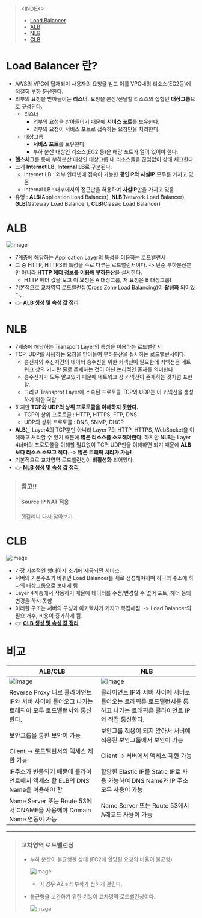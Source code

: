 > \<INDEX>
> - [Load Balancer](#Load-Balancer란?)
> - [ALB](#ALB)
> - [NLB](#NLB)
> - [CLB](#CLB)

# Load Balancer 란?
- AWS의 VPC에 탑재되며 사용자의 요청을 받고 이를 VPC내의 리소스(EC2등)에 적절히 부하 분산한다.
- 외부의 요청을 받아들이는 **리스너**, 요청을 분산/전달할 리소스의 집합인 **대상그룹**으로 구성된다.
  - 리스너
    - 외부의 요청을 받아들이기 때문에 **서비스 포트**를 보유한다.
    - 외부의 요청이 서비스 포트로 접속하는 요청만을 처리한다.
  - 대상그룹
    - **서비스 포트**를 보유한다.
    - 부하 분산 대상인 리소스(EC2 등)은 해당 포트가 열려 있어야 한다.
- **헬스체크**를 통해 부하분산 대상인 대상그룹 내 리소스들을 끊임없이 상태 체크한다.
- 크게 **Internet LB**, **Internal LB**로 구분된다.
  - Internet LB : 외부 인터넷에 접속이 가능한 **공인IP와 사설IP** 모두를 가지고 있음
  - Internal LB : 내부에서의 접근만을 허용하며 **사설IP**만을 가지고 있음
- 유형 : **ALB**(Application Load Balancer), **NLB**(Network Load Balancer), **GLB**(Gateway Load Balancer), **CLB**(Classic Load Balancer)

# ALB
![image](https://user-images.githubusercontent.com/79209568/169176058-73ba62ee-2822-4fdc-8c75-79a51fe1ce4e.png)

- 7계층에 해당하는 Application Layer의 특성을 이용하는 로드밸런서
- 그 중 HTTP, HTTPS의 특성을 주로 다루는 로드밸런서이다. -> 단순 부하분산뿐만 아니라 **HTTP 헤더 정보를 이용해 부하분산**을 실시한다.
  - HTTP 헤더 값을 보고 이 요청은 A 대상그룹, 저 요청은 B 대상그룹!
- 기본적으로 [교차영역 로드밸런싱](#교차영역-로드밸런싱)(Cross Zone Load Balancing)이 **활성화** 되어있다.
- 👉 [**ALB 생성 및 속성 값 정리**](https://github.com/Clary0122/AWS/blob/main/%EC%8B%A4%EC%8A%B5%20-%20EC2%20%EB%B6%80%ED%95%98%ED%85%8C%EC%8A%A4%ED%8A%B8.md#ALB-%EC%83%9D%EC%84%B1)

# NLB
- 7계층에 해당하는 Transport Layer의 특성을 이용하는 로드밸런서
- TCP, UDP를 사용하는 요청을 받아들여 부하분산을 실시하는 로드밸런서이다.
  - 송신자와 수신자간의 데이터 송수신을 위한 커넥션이 필요한데 커넥션은 네트워크 상의 기다란 줄로 존재하는 것이 아닌 논리적인 존재를 의미한다.
  - 송수신자가 모두 알고있기 때문에 네트워크 상 커넥션이 존재하는 것처럼 표현함.
  - 그리고 Transprot Layer에 소속된 프로토콜 TCP와 UDP는 이 커넥션을 생성하기 위한 역할
- 하지만 **TCP와 UDP의 상위 프로토콜을 이해하지 못한다.**
  - TCP의 상위 프로토콜 : HTTP, HTTPS, FTP, DNS
  - UDP의 상위 프로토콜 : DNS, SNMP, DHCP
- **ALB**는 Layer4의 TCP뿐만 아니라 Layer 7의 HTTP, HTTPS, WebSocket을 이해하고 처리할 수 있기 때문에 **많은 리소스를 소모해야한다**. 하지만 **NLB**는 Layer 4너머의 프로토콜을 이해할 필요없이 TCP, UDP만을 이해하면 되기 때문에 **ALB보다 리소스 소모고 적다**. -> **많은 트래픽 처리가 가능!**
- 기본적으로 교차영역 로드밸런싱이 **비활성화** 되어있다.
- 👉 [**NLB 생성 및 속성 값 정리**]()

> ### 참고!!
> #### Source IP NAT 적용
> 헷갈리니 다시 찾아보기..

# CLB
![image](https://user-images.githubusercontent.com/79209568/169176028-77592d46-c8de-4118-a910-b1e43e7f4720.png)

- 가장 기본적인 형태이자 초기에 제공되던 서비스.
- 서버의 기본주소가 바뀌면 Load Balancer를 새로 생성해야히며 하나의 주소에 하나의 대상그룹으로 보내게 됨
- Layer 4계층에서 작동하기 때문에 데이터를 수정/변경할 수 없어 포트, 헤더 등의 변경을 하지 못함
- 이러한 구조는 서버의 구성과 아키텍처가 커지고 복잡해짐. -> Load Balancer의 필요 개수, 비용이 증가하게 됨.
- 👉 [**CLB 생성 및 속성 값 정리**](https://github.com/Clary0122/AWS/blob/main/%EC%8B%A4%EC%8A%B5%20-%20CLB%20%EC%83%9D%EC%84%B1.md)

# 비교
|ALB/CLB|NLB|
|-|-|
|![image](https://user-images.githubusercontent.com/79209568/169176224-fecdbec8-eb64-4257-8849-31cd1f2fe981.png)|![image](https://user-images.githubusercontent.com/79209568/169176245-c25c4b08-c363-45b1-b42f-1e9d034b5a66.png)|
|Reverse Proxy 대로 클라이언트 IP와 서버 사이에 들어오고 나가는 트래픽이 모두 로드밸런서와 통신한다.|클라이언트 IP와 서버 사이에 서버로 들어오는 트래픽은 로드밸런서를 통하고 나가는 트래픽은 클라이언트 IP와 직접 통신한다.|
|보안그룹을 통한 보안이 가능|보안그룹 적용이 되지 않아서 서버에 적용된 보안그룹에서 보안이 가능|
|Client → 로드밸런서의 액세스 제한 가능|Client → 서버에서 액세스 제한 가능|
|IP주소가 변동되기 때문에 클라이언트에서 액세스 할 ELB의 DNS Name을 이용해야 함|할당한 Elastic IP를 Static IP로 사용 가능하여 DNS Name과 IP 주소 모두 사용이 가능|
|Name Server 또는 Route 53에서 CNAME을 사용해야 Domain Name 연동이 가능|Name Server 또는 Route 53에서 A레코드 사용이 가능|

<hr>

> ### 교차영역 로드밸런싱
> - 부하 분산이 불균형한 상태 (EC2에 할당된 요청의 비율이 불균형)  
>   
>   ![image](https://user-images.githubusercontent.com/79209568/168936992-4dd79466-a02b-4032-9633-9f1e4eedd062.png)
>   - 이 경우 AZ a의 부하가 심하게 걸린다.
> - 불균형을 보완하기 위한 기능이 교차영역 로드밸런싱이다.  
>   
>   ![image](https://user-images.githubusercontent.com/79209568/168937086-603e8dc7-7b17-49db-a067-cdca7beaba07.png)

 
